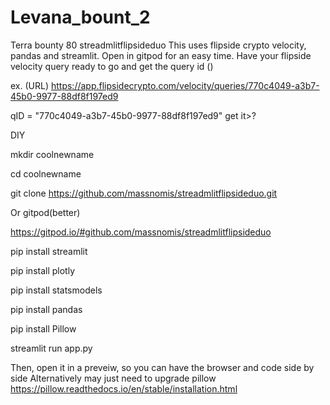 # Levana_bount_2

Terra bounty 80
streadmlitflipsideduo
This uses flipside crypto velocity, pandas and streamlit. Open in gitpod for an easy time. Have your flipside velocity query ready to go and get the query id ()

ex. (URL) https://app.flipsidecrypto.com/velocity/queries/770c4049-a3b7-45b0-9977-88df8f197ed9

qID = "770c4049-a3b7-45b0-9977-88df8f197ed9" get it>?

DIY

mkdir coolnewname

cd coolnewname

git clone https://github.com/massnomis/streadmlitflipsideduo.git

Or gitpod(better)

https://gitpod.io/#github.com/massnomis/streadmlitflipsideduo


pip install streamlit

pip install plotly

pip install statsmodels

pip install pandas

pip install Pillow

streamlit run app.py

Then, open it in a preveiw, so you can have the browser and code side by side Alternatively may just need to upgrade pillow https://pillow.readthedocs.io/en/stable/installation.html
